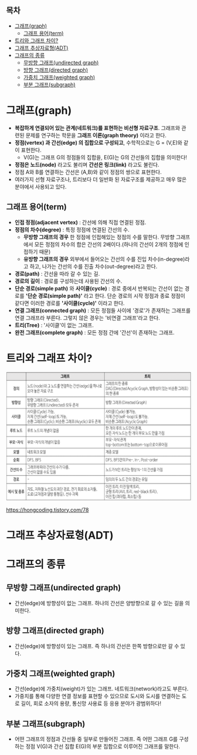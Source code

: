 <h2>목차</h2>

- [그래프(graph)](#그래프graph)
  - [그래프 용어(term)](#그래프-용어term)
- [트리와 그래프 차이?](#트리와-그래프-차이)
- [그래프 추상자료형(ADT)](#그래프-추상자료형adt)
- [그래프의 종류](#그래프의-종류)
  - [무방향 그래프(undirected graph)](#무방향-그래프undirected-graph)
  - [방향 그래프(directed graph)](#방향-그래프directed-graph)
  - [가중치 그래프(weighted graph)](#가중치-그래프weighted-graph)
  - [부분 그래프(subgraph)](#부분-그래프subgraph)
  
  
# 그래프(graph)
+ **복잡하게 연결되어 있는 관계(네트워크)를 표현하는 비선형 자료구조**. 그래프와 관련된 문제를 연구하는 학문을 **그래프 이론(graph theory)** 이라고 한다.
+ **정점(vertex) 과 간선(edge) 의 집합으로 구성되고**, 수학적으로는 G = (V,E)와 같이 표현한다. 
   + V(G)는 그래프 G의 정점들의 집합을, E(G)는 G의 간선들의 집합을 의미한다!
+ **정점은 노드(node)** 라고도 불리며 **간선은 링크(link)** 라고도 불린다.
+ 정점 A와 B를 연결하는 간선은 (A,B)와 같이 정점의 쌍으로 표현한다.
+ 여러가지 선형 자료구조나, 트리보다 더 일반화 된 자료구조를 제공하고 매우 많은 분야에서 사용되고 있다.

## 그래프 용어(term)
+ **인접 정점(adjacent vertex)** : 간선에 의해 직접 연결된 정점.
+ **정점의 차수(degree)** : 특정 정점에 연결된 간선의 수. 
   + **무방향 그래프의 경우** 한 정점에 인접해있는 정점의 수를 말한다. 무방향 그래프에서 모든 정점의 차수의 합은 간선의 2배이다.(하나의 간선이 2개의 정점에 인접하기 때문)
   + **유방향 그래프의 경우** 외부에서 들어오는 간선의 수를 진입 차수(in-degree)라고 하고, 나가는 간선의 수를 진출 차수(out-degree)라고 한다. 
+ **경로(path)** : 간선을 따라 갈 수 있는 길.
+ **경로의 길이** : 경로를 구성하는데 사용된 간선의 수.
+ **단순 경로(simple path)** 와 **사이클(cycle)** : 경로 중에서 반복되는 간선이 없는 경로를 **'단순 경로(simple path)'** 라고 한다. 단순 경로의 시작 정점과 종료 정점이 같다면 이러한 경로를 **'사이클(cycle)'** 이라고 한다. 
+ **연결 그래프(connected graph)** : 모든 정점들 사이에 '경로'가 존재하는 그래프를 연결 그래프라 부른다. 그렇지 않은 경우는 '비연결 그래프'라고 한다.
+ **트리(Tree)** : '사이클'이 없는 그래프.
+ **완전 그래프(complete graph)** : 모든 정점 간에 '간선'이 존재하는 그래프.

# 트리와 그래프 차이?

<img src="./img/트리그래프차이점.png" width="550" height="350"> 

https://hongcoding.tistory.com/78

# 그래프 추상자료형(ADT)


# 그래프의 종류

## 무방향 그래프(undirected graph)

+ 간선(edge)에 방향성이 없는 그래프. 하나의 간선은 양방향으로 갈 수 있는 길을 의미한다.

## 방향 그래프(directed graph)

+ 간선(edge)에 방향성이 있는 그래프. 즉 하나의 간선은 한쪽 방향으로만 갈 수 있다.

## 가중치 그래프(weighted graph) 

+ 간선(edge)에 가중치(weight)가 있는 그래프. 네트워크(network)라고도 부른다. 
+ 가중치를 통해 다양한 연결 정보를 표현할 수 있으므로 도시와 도시를 연결하는 도로 길이, 회로 소자의 용량, 통신망 사용료 등 응용 분야가 광범위하다!

   
## 부분 그래프(subgraph)

+ 어떤 그래프의 정점과 간선들 중 일부로 만들어진 그래프. 즉 어떤 그래프 G를 구성하는 정점 V(G)과 간선 집합 E(G)의 부분 집합으로 이루어진 그래프를 말한다.

<!-- 보완 필요 -->

